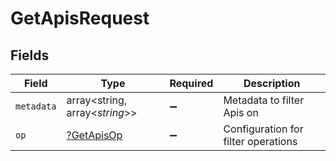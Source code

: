 # GetApisRequest


## Fields

| Field                                              | Type                                               | Required                                           | Description                                        |
| -------------------------------------------------- | -------------------------------------------------- | -------------------------------------------------- | -------------------------------------------------- |
| `metadata`                                         | array<string, array<*string*>>                     | :heavy_minus_sign:                                 | Metadata to filter Apis on                         |
| `op`                                               | [?GetApisOp](../../models/operations/GetApisOp.md) | :heavy_minus_sign:                                 | Configuration for filter operations                |
